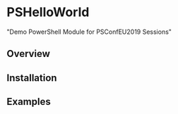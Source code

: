 # PSHelloWorld

"Demo PowerShell Module for PSConfEU2019 Sessions"

## Overview

## Installation

## Examples

